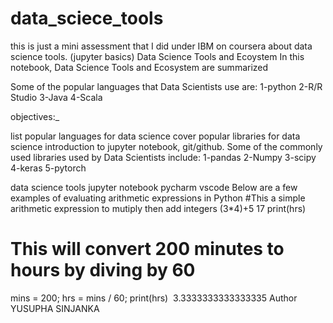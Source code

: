 # data_sciece_tools
this is just a mini assessment that I did under IBM on coursera about data science tools. (jupyter basics)
Data Science Tools and Ecoystem
In this notebook, Data Science Tools and Ecosystem are summarized

Some of the popular languages that Data Scientists use are: 1-python 2-R/R Studio 3-Java 4-Scala

objectives:_

list popular languages for data science
cover popular libraries for data science
introduction to jupyter notebook, git/github.
Some of the commonly used libraries used by Data Scientists include: 1-pandas 2-Numpy 3-scipy 4-keras 5-pytorch

data science tools
jupyter notebook
pycharm
vscode
Below are a few examples of evaluating arithmetic expressions in Python
#This a simple arithmetic expression to mutiply then add integers
(3*4)+5
17
print(hrs)
# This will convert 200 minutes to hours by diving by 60
mins = 200;
hrs = mins / 60;
print(hrs)
​
3.3333333333333335
Author
YUSUPHA SINJANKA
